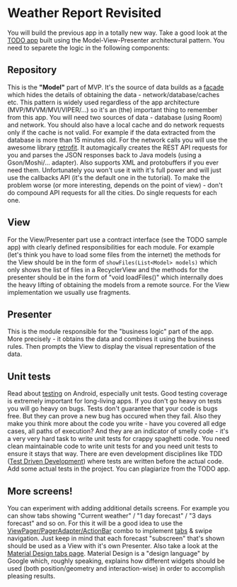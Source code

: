 # Weather Report Revisited

You will build the previous app in a totally new way. Take a good look at the [TODO app](https://github.com/googlesamples/android-architecture/tree/todo-mvp/) built using the Model-View-Presenter architectural pattern. You need to separete the logic in the following components:

## Repository
This is the __"Model"__ part of MVP. It's the source of data builds as a [facade](https://en.wikipedia.org/wiki/Facade_pattern) which hides the details of obtaining the data - network/database/caches etc. This pattern is widely used regardless of the app architecture (MVP/MVVM/MVI/VIPER/...) so it's an (the) important thing to remember from this app. 
You will need two sources of data - database (using Room) and network. You should also have a local cache and do network requests only if the cache is not valid. For example if the data extracted from the database is more than 15 minutes old. For the network calls you will use the awesome library [retrofit](https://square.github.io/retrofit/). It automagically creates the REST API requests for you and parses the JSON responses back to Java models (using a Gson/Moshi/... adapter). Also supports XML and protobuffers if you ever need them. Unfortunately you won't use it with it's full power and will just use the callbacks API (it's the default one in the tutorial). To make the problem worse (or more interesting, depends on the point of view) - don't do compound API requests for all the cities. Do single requests for each one. 

## View
For the View/Presenter part use a contract interface (see the TODO sample app) with clearly defined responsibilities for each module. For example (let's think you have to load some files from the internet) the methods for the View should be in the form of `showFiles(List<Model> models)` which only shows the list of files in a RecyclerView and the methods for the presenter should be in the form of "void loadFiles()" which internally does the heavy lifting of obtaining the models from a remote source. For the View implementation we usually use fragments.

## Presenter
This is the module responsible for the "business logic" part of the app. More precisely - it obtains the data and combines it using the business rules. Then prompts the View to display the visual representation of the data.

## Unit tests
Read about [testing](https://developer.android.com/training/testing/) on Android, especially unit tests. Good testing coverage is extremely important for long-living apps. If you don't go heavy on tests you will go heavy on bugs. Tests don't guarantee that your code is bugs free. But they can prove a new bug has occured when they fail. Also they make you think more about the code you write - have you covered all edge cases, all paths of execution? And they are an indicator of smelly code - it's a very very hard task to write unit tests for crappy spaghetti code. You need clean maintainable code to write unit tests for and you need unit tests to ensure it stays that way. There are even development disciplines like TDD ([Test Driven Development](https://en.wikipedia.org/wiki/Test-driven_development)) where tests are written before the actual code. Add some actual tests in the project. You can plagiarize from the TODO app.

## More screens!
You can experiment with adding additional details screens. For example you can show tabs showing "Current weather" / "1 day forecast" / "3 days forecast" and so on. For this it will be a good idea to use the [ViewPager/PagerAdapter/ActionBar](https://developer.android.com/training/implementing-navigation/lateral) combo to implement [tabs](https://developer.android.com/training/design-navigation/descendant-lateral#tabs) & swipe navigation. Just keep in mind that each forecast "subscreen" that's shown should be used as a View with it's own Presenter. Also take a look at the [Material Design tabs page](https://material.io/design/components/tabs.html#). Material Design is a "design language" by Google which, roughly speaking, explains how different widgets should be used (both position/geometry and interaction-wise) in order to accomplish pleasing results. 